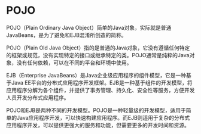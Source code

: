 # POJO

POJO（Plain Ordinary Java Object）简单的Java对象，实际就是普通JavaBeans，是为了避免和EJB混淆所创造的简称。

POJO（Plain Old Java Object）指的是普通的Java对象，它没有遵循任何特定的框架或规范，没有实现特定的接口或继承特定的类。POJO通常是纯粹的Java对象，没有任何依赖，可以在不同的平台和环境中使用。

EJB（Enterprise JavaBeans）是Java企业级应用程序的组件模型，它是一种基于Java EE平台的分布式应用程序开发框架。EJB是一种基于组件的开发模型，将应用程序分解为各个组件，并提供了事务管理、持久化、安全性等服务，方便开发人员开发分布式应用程序。

POJO和EJB是两种不同的开发模型。POJO是一种轻量级的开发模型，适用于简单的Java应用程序开发，可以快速构建应用程序。而EJB则适用于复杂的分布式应用程序开发，可以提供更强大的服务和功能，但需要更多的开发时间和资源。